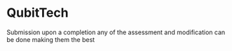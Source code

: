 # QubitTech
Submission upon a completion any of the assessment and modification can be done making them the best
